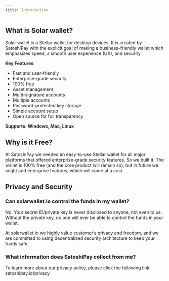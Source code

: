 ```yaml
---
title: Introduction
---
```

## What is Solar wallet?

Solar wallet is a Stellar wallet for desktop devices. It is created by SatoshiPay with the explicit goal of making a business-friendly wallet which emphasizes speed, a smooth user experience (UX), and security. 

**Key Features**

* Fast and user-friendly
* Enterprise-grade security 
* 100% free
* Asset management
* Multi-signature accounts
* Multiple accounts
* Password-protected key storage
* Simple account setup
* Open source for full transparency

**Supports: Windows, Mac, Linux**

## Why is it Free?

At SatoshiPay we needed an easy-to-use Stellar wallet for all major platforms that offered enterprise-grade security features. So we built it. The wallet is 100% free (and the core product will remain so), but in future we might add enterprise features, which will come at a cost.

## Privacy and Security

### Can solarwallet.io control the funds in my wallet?

No. Your secret ID/private key is never disclosed to anyone, not even to us. Without the private key, no one will ever be able to control the funds in your wallet. 

At solarwallet.io we highly value customer’s privacy and freedom, and we are committed to using decentralized security architecture to keep your funds safe. 

### What information does SatoshiPay collect from me?
To learn more about our privacy policy, please click the following link:
satoshipay.io/privacy
